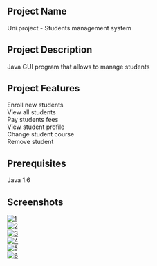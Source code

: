 ## Project Name
Uni project - Students management system

## Project Description
Java GUI program that allows to manage students

## Project Features
Enroll new students<br>
View all students<br>
Pay students fees<br>
View student profile<br>
Change student course<br>
Remove student<br>


## Prerequisites
Java 1.6

## Screenshots

<a href="https://imgbb.com/"><img src="https://i.ibb.co/2Kd5Qqt/1.png" alt="1" border="0"></a><br>
<a href="https://imgbb.com/"><img src="https://i.ibb.co/9Z89875/2.png" alt="2" border="0"></a><br>
<a href="https://imgbb.com/"><img src="https://i.ibb.co/L6800Sb/3.png" alt="3" border="0"></a><br>
<a href="https://imgbb.com/"><img src="https://i.ibb.co/gMrxbVx/4.png" alt="4" border="0"></a><br>
<a href="https://imgbb.com/"><img src="https://i.ibb.co/NmtVVdV/5.png" alt="5" border="0"></a><br>
<a href="https://imgbb.com/"><img src="https://i.ibb.co/DYLMrX7/6.png" alt="6" border="0"></a><br>

